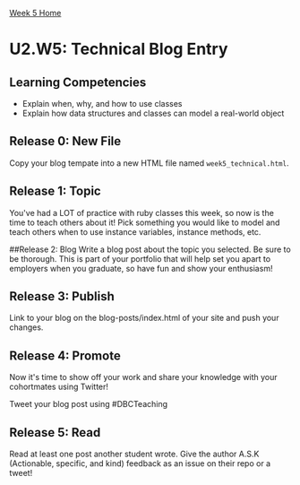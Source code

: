 [Week 5 Home](../)

# U2.W5: Technical Blog Entry

## Learning Competencies
- Explain when, why, and how to use classes
- Explain how data structures and classes can model a real-world object


## Release 0: New File
Copy your blog tempate into a new HTML file named `week5_technical.html`.

## Release 1: Topic
You've had a LOT of practice with ruby classes this week, so now is the time to teach others about it! Pick something you would like to model and teach others when to use instance variables, instance methods, etc.

##Release 2: Blog
Write a blog post about the topic you selected.
Be sure to be thorough. This is part of your portfolio that will help set you apart to employers when you graduate, so have fun and show your enthusiasm!

## Release 3: Publish
Link to your blog on the blog-posts/index.html of your site and push your changes.


## Release 4: Promote

Now it's time to show off your work and share your knowledge with your cohortmates using Twitter!

Tweet your blog post using #DBCTeaching

## Release 5: Read

Read at least one post another student wrote. Give the author A.S.K (Actionable, specific, and kind) feedback as an issue on their repo or a tweet!